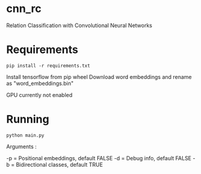 # cnn_rc
Relation Classification with Convolutional Neural Networks

# Requirements

`` pip install -r requirements.txt ``

Install tensorflow from pip wheel 
Download word embeddings and rename as "word_embeddings.bin"

GPU currently not enabled

# Running 

`` python main.py ``

Arguments :

-p = Positional embeddings, default FALSE
-d = Debug info, default FALSE
-b = Bidirectional classes, default TRUE
